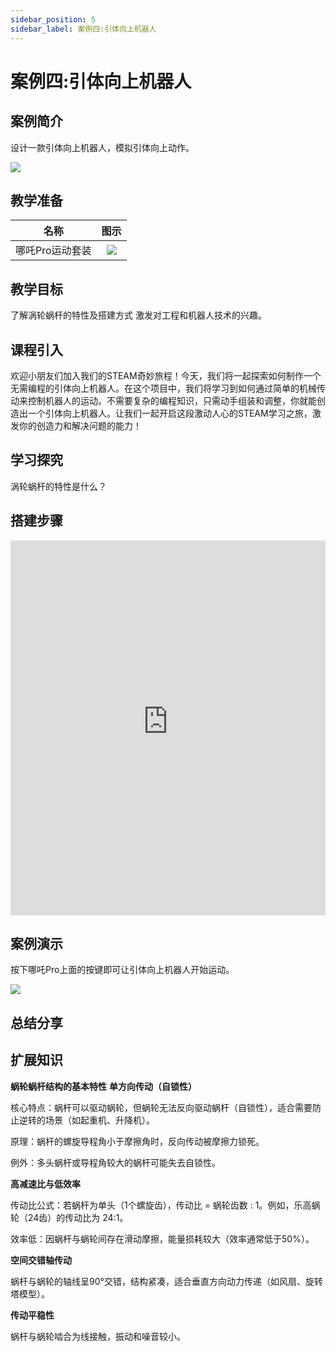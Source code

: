 ```yaml
---
sidebar_position: 5
sidebar_label: 案例四:引体向上机器人
---
```


# 案例四:引体向上机器人

## 案例简介

设计一款引体向上机器人，模拟引体向上动作。

![](https://wiki-media-ef.oss-cn-hongkong.aliyuncs.com/docs/microbit/building-blocks/nezha-pro-sports-kit/images/nezha-pro-sports-kit-case-04-01.png)

## 教学准备

|     名称     |            图示            |
| :----------: | :--------------------------: |
|   哪吒Pro运动套装   |   ![](https://wiki-media-ef.oss-cn-hongkong.aliyuncs.com/docs/microbit/building-blocks/nezha-pro-sports-kit/images/nezha-pro-sports-kit-01.png)  |

## 教学目标

了解涡轮蜗杆的特性及搭建方式
激发对工程和机器人技术的兴趣。

## 课程引入

欢迎小朋友们加入我们的STEAM奇妙旅程！今天，我们将一起探索如何制作一个无需编程的引体向上机器人。在这个项目中，我们将学习到如何通过简单的机械传动来控制机器人的运动。不需要复杂的编程知识，只需动手组装和调整，你就能创造出一个引体向上机器人。让我们一起开启这段激动人心的STEAM学习之旅，激发你的创造力和解决问题的能力！

## 学习探究

涡轮蜗杆的特性是什么？

## 搭建步骤

<embed src="https://wiki-media-ef.oss-cn-hongkong.aliyuncs.com/docs/microbit/building-blocks/nezha-pro-sports-kit/files/%E5%BC%95%E4%BD%93%E5%90%91%E4%B8%8A%E6%9C%BA%E5%99%A8%E4%BA%BA.pdf" type="application/pdf" width="100%" height="600px" />

## 案例演示

按下哪吒Pro上面的按键即可让引体向上机器人开始运动。

![](https://wiki-media-ef.oss-cn-hongkong.aliyuncs.com/docs/microbit/building-blocks/nezha-pro-sports-kit/images/nezha-pro-sports-kit-case-04.gif)

## 总结分享



## 扩展知识


**蜗轮蜗杆结构的基本特性**
**单方向传动（自锁性）**

核心特点：蜗杆可以驱动蜗轮，但蜗轮无法反向驱动蜗杆（自锁性），适合需要防止逆转的场景（如起重机、升降机）。

原理：蜗杆的螺旋导程角小于摩擦角时，反向传动被摩擦力锁死。

例外：多头蜗杆或导程角较大的蜗杆可能失去自锁性。

**高减速比与低效率**

传动比公式：若蜗杆为单头（1个螺旋齿），传动比 = 蜗轮齿数 : 1。例如，乐高蜗轮（24齿）的传动比为 24:1。

效率低：因蜗杆与蜗轮间存在滑动摩擦，能量损耗较大（效率通常低于50%）。

**空间交错轴传动**

蜗杆与蜗轮的轴线呈90°交错，结构紧凑，适合垂直方向动力传递（如风扇、旋转塔模型）。

**传动平稳性**

蜗杆与蜗轮啮合为线接触，振动和噪音较小。

